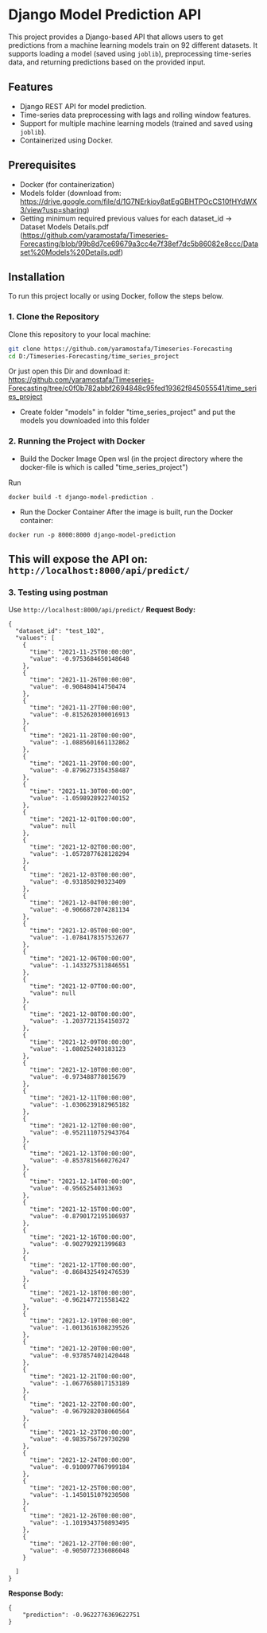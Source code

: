 # Django Model Prediction API

This project provides a Django-based API that allows users to get predictions from a machine learning models train on 92 different datasets. It supports loading a model (saved using `joblib`), preprocessing time-series data, and returning predictions based on the provided input.

## Features
- Django REST API for model prediction.
- Time-series data preprocessing with lags and rolling window features.
- Support for multiple machine learning models (trained and saved using `joblib`).
- Containerized using Docker.

## Prerequisites

- Docker (for containerization)
- Models folder (download from: https://drive.google.com/file/d/1G7NErkioy8atEgGBHTPOcCS10fHYdWX3/view?usp=sharing)
- Getting minimum required previous values for each dataset_id -> Dataset Models Details.pdf (https://github.com/yaramostafa/Timeseries-Forecasting/blob/99b8d7ce69679a3cc4e7f38ef7dc5b86082e8ccc/Dataset%20Models%20Details.pdf)

## Installation

To run this project locally or using Docker, follow the steps below.

### 1. Clone the Repository

Clone this repository to your local machine:

```bash
git clone https://github.com/yaramostafa/Timeseries-Forecasting
cd D:/Timeseries-Forecasting/time_series_project
```
Or just open this Dir and download it: https://github.com/yaramostafa/Timeseries-Forecasting/tree/c0f0b782abbf2694848c95fed19362f845055541/time_series_project

- Create folder "models" in folder "time_series_project" and put the models you downloaded into this folder
  
### 2. Running the Project with Docker
- Build the Docker Image
Open wsl (in the project directory where the docker-file is which is called "time_series_project")

Run
```
docker build -t django-model-prediction .
```
- Run the Docker Container
After the image is built, run the Docker container:
```
docker run -p 8000:8000 django-model-prediction
```
This will expose the API on: ```http://localhost:8000/api/predict/```
---

### 3. Testing using postman 
Use ```http://localhost:8000/api/predict/```
**Request Body:**
```
{
  "dataset_id": "test_102",
  "values": [
    {
      "time": "2021-11-25T00:00:00",
      "value": -0.9753684650148648
    },
    {
      "time": "2021-11-26T00:00:00",
      "value": -0.908480414750474
    },
    {
      "time": "2021-11-27T00:00:00",
      "value": -0.8152620300016913
    },
    {
      "time": "2021-11-28T00:00:00",
      "value": -1.0885601661132862
    },
    {
      "time": "2021-11-29T00:00:00",
      "value": -0.8796273354358487
    },
    {
      "time": "2021-11-30T00:00:00",
      "value": -1.0598928922740152
    },
    {
      "time": "2021-12-01T00:00:00",
      "value": null
    },
    {
      "time": "2021-12-02T00:00:00",
      "value": -1.0572877628128294
    },
    {
      "time": "2021-12-03T00:00:00",
      "value": -0.931850290323409
    },
    {
      "time": "2021-12-04T00:00:00",
      "value": -0.9066872074281134
    },
    {
      "time": "2021-12-05T00:00:00",
      "value": -1.0784178357532677
    },
    {
      "time": "2021-12-06T00:00:00",
      "value": -1.1433275313846551
    },
    {
      "time": "2021-12-07T00:00:00",
      "value": null
    },
    {
      "time": "2021-12-08T00:00:00",
      "value": -1.2037721354150372
    },
    {
      "time": "2021-12-09T00:00:00",
      "value": -1.080252403183123
    },
    {
      "time": "2021-12-10T00:00:00",
      "value": -0.973488778015679
    },
    {
      "time": "2021-12-11T00:00:00",
      "value": -1.0306239182965182
    },
    {
      "time": "2021-12-12T00:00:00",
      "value": -0.9521110752943764
    },
    {
      "time": "2021-12-13T00:00:00",
      "value": -0.8537815660276247
    },
    {
      "time": "2021-12-14T00:00:00",
      "value": -0.95652540313693
    },
    {
      "time": "2021-12-15T00:00:00",
      "value": -0.8790172195106937
    },
    {
      "time": "2021-12-16T00:00:00",
      "value": -0.902792921399683
    },
    {
      "time": "2021-12-17T00:00:00",
      "value": -0.8684325492476539
    },
    {
      "time": "2021-12-18T00:00:00",
      "value": -0.9621477215581422
    },
    {
      "time": "2021-12-19T00:00:00",
      "value": -1.0013616308239526
    },
    {
      "time": "2021-12-20T00:00:00",
      "value": -0.9378574021420448
    },
    {
      "time": "2021-12-21T00:00:00",
      "value": -1.0677658017153189
    },
    {
      "time": "2021-12-22T00:00:00",
      "value": -0.9679282038060564
    },
    {
      "time": "2021-12-23T00:00:00",
      "value": -0.9835756729730298
    },
    {
      "time": "2021-12-24T00:00:00",
      "value": -0.9100977067999184
    },
    {
      "time": "2021-12-25T00:00:00",
      "value": -1.1450151079230508
    },
    {
      "time": "2021-12-26T00:00:00",
      "value": -1.1019343750893495
    },
    {
      "time": "2021-12-27T00:00:00",
      "value": -0.9050772336086048
    }
    
  ]
}
```
**Response Body:**
```
{
    "prediction": -0.9622776369622751
}
```
